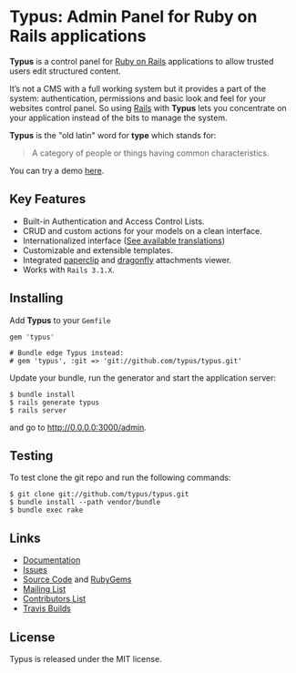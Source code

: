 # Typus: Admin Panel for Ruby on Rails applications

**Typus** is a control panel for [Ruby on Rails][rails] applications to allow
trusted users edit structured content.

It’s not a CMS with a full working system but it provides a part of the
system: authentication, permissions and basic look and feel for your
websites control panel. So using [Rails][rails] with **Typus** lets you
concentrate on your application instead of the bits to manage the system.

**Typus** is the "old latin" word for **type** which stands for:

> A category of people or things having common characteristics.

You can try a demo [here][typus_demo].

## Key Features

- Built-in Authentication and Access Control Lists.
- CRUD and custom actions for your models on a clean interface.
- Internationalized interface ([See available translations][typus_locales])
- Customizable and extensible templates.
- Integrated [paperclip][paperclip] and [dragonfly][dragonfly] attachments viewer.
- Works with `Rails 3.1.X`.

## Installing

Add **Typus** to your `Gemfile`

    gem 'typus'

    # Bundle edge Typus instead:
    # gem 'typus', :git => 'git://github.com/typus/typus.git'

Update your bundle, run the generator and start the application server:

    $ bundle install
    $ rails generate typus
    $ rails server

and go to <http://0.0.0.0:3000/admin>.

## Testing

To test clone the git repo and run the following commands:

    $ git clone git://github.com/typus/typus.git
    $ bundle install --path vendor/bundle
    $ bundle exec rake

## Links

- [Documentation](https://docs.typuscmf.com/)
- [Issues](https://github.com/typus/typus/issues)
- [Source Code][typus] and [RubyGems][typus_gem]
- [Mailing List](http://groups.google.com/group/typus)
- [Contributors List](http://github.com/typus/typus/contributors)
- [Travis Builds](http://travis-ci.org/#!/typus/typus)

## License

Typus is released under the MIT license.

[typus]: http://github.com/typus/typus
[typus_demo]: http://demo.typuscmf.com/
[typus_locales]: https://github.com/typus/typus/tree/master/config/locales
[typus_gem]: http://rubygems.org/gems/typus
[paperclip]: http://rubygems.org/gems/paperclip
[dragonfly]: http://rubygems.org/gems/dragonfly
[rails]: http://rubyonrails.org/